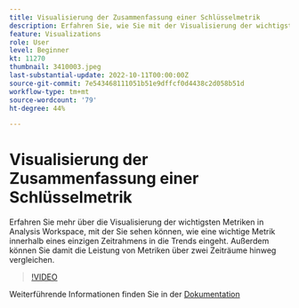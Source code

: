 ```yaml
---
title: Visualisierung der Zusammenfassung einer Schlüsselmetrik
description: Erfahren Sie, wie Sie mit der Visualisierung der wichtigsten Metriken in der Zusammenfassung sehen können, wie eine wichtige Metrik innerhalb eines einzigen Zeitrahmens in die Trends eingeht.
feature: Visualizations
role: User
level: Beginner
kt: 11270
thumbnail: 3410003.jpeg
last-substantial-update: 2022-10-11T00:00:00Z
source-git-commit: 7e543468111051b51e9dffcf0d4438c2d058b51d
workflow-type: tm+mt
source-wordcount: '79'
ht-degree: 44%

---
```



# Visualisierung der Zusammenfassung einer Schlüsselmetrik

Erfahren Sie mehr über die Visualisierung der wichtigsten Metriken in Analysis Workspace, mit der Sie sehen können, wie eine wichtige Metrik innerhalb eines einzigen Zeitrahmens in die Trends eingeht. Außerdem können Sie damit die Leistung von Metriken über zwei Zeiträume hinweg vergleichen.

>[!VIDEO](https://video.tv.adobe.com/v/3410003/?quality=12&learn=on)

Weiterführende Informationen finden Sie in der [Dokumentation](https://experienceleague.adobe.com/docs/analytics/analyze/analysis-workspace/visualizations/key-metric.html?lang=de)
